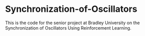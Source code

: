 # Synchronization-of-Oscillators
This is the code for the senior project at Bradley University on the Synchronization of Oscillators Using Reinforcement Learning.
